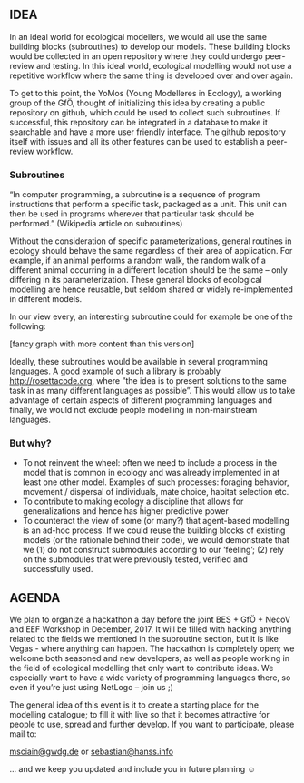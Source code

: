 ## IDEA

In an ideal world for ecological modellers, we would all use the same building blocks (subroutines) to develop our models. These building blocks would be collected in an open repository where they could undergo peer-review and testing. In this ideal world, ecological modelling would not use a repetitive workflow where the same thing is developed over and over again.

To get to this point, the YoMos (Young Modelleres in Ecology), a working group of the GfÖ, thought of initializing this idea by creating a public repository on github, which could be used to collect such subroutines. If successful, this repository can be integrated in a database to make it searchable and have a more user friendly interface. The github repository itself with issues and all its other features can be used to establish a peer-review workflow.

### Subroutines
“In computer programming, a subroutine is a sequence of program instructions that perform a specific task, packaged as a unit. This unit can then be used in programs wherever that particular task should be performed.” (Wikipedia article on subroutines)

Without the consideration of specific parameterizations, general routines in ecology should behave the same regardless of their area of application. For example, if an animal performs a random walk, the random walk of a different animal occurring in a different location should be the same – only differing in its parameterization. These general blocks of ecological modelling are hence reusable, but seldom shared or widely re-implemented in different models.

In our view every, an interesting subroutine could for example be one of the following:

[fancy graph with more content than this version]

Ideally, these subroutines would be available in several programming languages. A good example of such a library is probably http://rosettacode.org, where ”the  idea is to present solutions to the same task in as many different languages as possible”. This would allow us to take advantage of certain aspects of different programming languages and finally, we would not exclude people modelling in non-mainstream languages. 

### But why?

- To not reinvent the wheel: often we need to include a process in the model that is common in ecology and was already implemented in at least one other model. Examples of such processes: foraging behavior, movement / dispersal of individuals, mate choice, habitat selection etc.  
- To contribute to making ecology a discipline that allows for generalizations and hence has higher predictive power 
- To counteract the view of some (or many?) that agent-based modelling is an ad-hoc process. If we could reuse the building blocks of existing models (or the rationale behind their code), we would demonstrate that we (1) do not construct submodules according to our ‘feeling’; (2) rely on the submodules that were previously tested, verified and successfully used.



## AGENDA

We plan to organize a hackathon a day before the joint BES + GfÖ + NecoV and EEF Workshop in December, 2017.
It will be filled with hacking anything related to the fields we mentioned in the subroutine section, but it is like Vegas - where anything can happen. The hackathon is completely open; we welcome both seasoned and new developers, as well as people working in the field of ecological modelling that only want to contribute ideas. We especially want to have a wide variety of programming languages there, so even if you’re just using NetLogo – join us ;)

The general idea of this event is it to create a starting place for the modelling catalogue; to fill it with live so that it becomes attractive for people to use, spread and further develop.
If you want to participate, please mail to:

[msciain@gwdg.de](msciain@gwdg.de) or [sebastian@hanss.info](sebastian@hanss.info) 

… and we keep you updated and include you in future planning ☺
